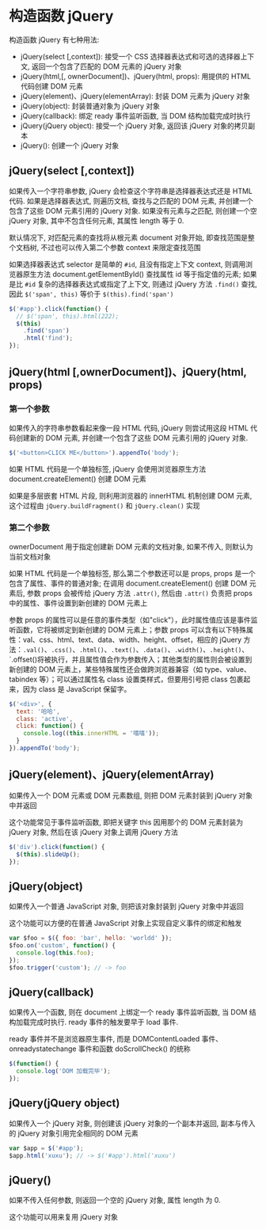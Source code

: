 # 构造函数 jQuery

构造函数 jQuery 有七种用法:

- jQuery(select [,context]): 接受一个 CSS 选择器表达式和可选的选择器上下文, 返回一个包含了匹配的 DOM 元素的 jQuery 对象
- jQuery(html,[, ownerDocument])、jQuery(html, props): 用提供的 HTML 代码创建 DOM 元素
- jQuery(element)、jQuery(elementArray): 封装 DOM 元素为 jQuery 对象
- jQuery(object): 封装普通对象为 jQuery 对象
- jQuery(callback): 绑定 ready 事件监听函数, 当 DOM 结构加载完成时执行
- jQuery(jQuery object): 接受一个 jQuery 对象, 返回该 jQuery 对象的拷贝副本
- jQuery(): 创建一个 jQuery 对象

## jQuery(select [,context])

如果传入一个字符串参数, jQuery 会检查这个字符串是选择器表达式还是 HTML 代码. 如果是选择器表达式, 则遍历文档, 查找与之匹配的 DOM 元素, 并创建一个包含了这些 DOM 元素引用的 jQuery 对象. 如果没有元素与之匹配, 则创建一个空 jQuery 对象, 其中不包含任何元素, 其属性 length 等于 0.

默认情况下, 对匹配元素的查找将从根元素 document 对象开始, 即查找范围是整个文档树, 不过也可以传入第二个参数 context 来限定查找范围

如果选择器表达式 selector 是简单的 `#id`, 且没有指定上下文 context, 则调用浏览器原生方法 document.getElementById() 查找属性 id 等于指定值的元素; 如果是比 `#id` 复杂的选择器表达式或指定了上下文, 则通过 jQuery 方法 `.find()` 查找, 因此 `$('span', this)` 等价于 `$(this).find('span')`

```js
$('#app').click(function() {
  // $('span', this).html(222);
  $(this)
    .find('span')
    .html('find');
});
```

## jQuery(html [,ownerDocument])、jQuery(html, props)

### 第一个参数

如果传入的字符串参数看起来像一段 HTML 代码, jQuery 则尝试用这段 HTML 代码创建新的 DOM 元素, 并创建一个包含了这些 DOM 元素引用的 jQuery 对象.

```js
$('<button>CLICK ME</button>').appendTo('body');
```

如果 HTML 代码是一个单独标签, jQuery 会使用浏览器原生方法 document.createElement() 创建 DOM 元素

如果是多层嵌套 HTML 片段, 则利用浏览器的 innerHTML 机制创建 DOM 元素, 这个过程由 `jQuery.buildFragment()` 和 `jQuery.clean()` 实现

### 第二个参数

ownerDocument 用于指定创建新 DOM 元素的文档对象, 如果不传入, 则默认为当前文档对象

如果 HTML 代码是一个单独标签, 那么第二个参数还可以是 props, props 是一个包含了属性、事件的普通对象; 在调用 document.createElement() 创建 DOM 元素后, 参数 props 会被传给 jQuery 方法 `.attr()`, 然后由 `.attr()` 负责把 props 中的属性、事件设置到新创建的 DOM 元素上

参数 props 的属性可以是任意的事件类型（如"click"），此时属性值应该是事件监听函数，它将被绑定到新创建的 DOM 元素上；参数 props 可以含有以下特殊属性：val、css、html、text、data、width、height、offset，相应的 jQuery 方法：`.val()`、`.css()`、`.html()`、`.text()`、`.data()`、`.width()`、`.height()`、`.offset()将被执行，并且属性值会作为参数传入；其他类型的属性则会被设置到新创建的 DOM 元素上，某些特殊属性还会做跨浏览器兼容（如 type、value、tabindex 等）；可以通过属性名 class 设置类样式，但要用引号把 class 包裹起来，因为 class 是 JavaScript 保留字。

```js
$('<div>', {
  text: '哈哈',
  class: 'active',
  click: function() {
    console.log((this.innerHTML = '嘻嘻'));
  }
}).appendTo('body');
```

## jQuery(element)、jQuery(elementArray)

如果传入一个 DOM 元素或 DOM 元素数组, 则把 DOM 元素封装到 jQuery 对象中并返回

这个功能常见于事件监听函数, 即把关键字 this 因用那个的 DOM 元素封装为 jQuery 对象, 然后在该 jQuery 对象上调用 jQuery 方法

```js
$('div').click(function() {
  $(this).slideUp();
});
```

## jQuery(object)

如果传入一个普通 JavaScript 对象, 则把该对象封装到 jQuery 对象中并返回

这个功能可以方便的在普通 JavaScript 对象上实现自定义事件的绑定和触发

```js
var $foo = $({ foo: 'bar', hello: 'worldd' });
$foo.on('custom', function() {
  console.log(this.foo);
});
$foo.trigger('custom'); // -> foo
```

## jQuery(callback)

如果传入一个函数, 则在 document 上绑定一个 ready 事件监听函数, 当 DOM 结构加载完成时执行. ready 事件的触发要早于 load 事件.

ready 事件并不是浏览器原生事件, 而是 DOMContentLoaded 事件、onreadystatechange 事件和函数 doScrollCheck() 的统称

```js
$(function() {
  console.log('DOM 加载完毕');
});
```

## jQuery(jQuery object)

如果传入一个 jQuery 对象, 则创建该 jQuery 对象的一个副本并返回, 副本与传入的 jQuery 对象引用完全相同的 DOM 元素

```js
var $app = $('#app');
$app.html('xuxu'); // -> $('#app').html('xuxu')
```

## jQuery()

如果不传入任何参数, 则返回一个空的 jQuery 对象, 属性 length 为 0.

这个功能可以用来复用 jQuery 对象
